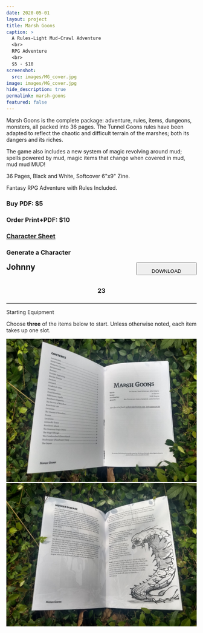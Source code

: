 ```yaml
---
date: 2020-05-01
layout: project
title: Marsh Goons
caption: >
  A Rules-Light Mud-Crawl Adventure
  <br>
  RPG Adventure
  <br>
  $5 - $10
screenshot:
  src: images/MG_cover.jpg
image: images/MG_cover.jpg
hide_description: true
permalink: marsh-goons
featured: false
---
```


<div class="shoppingCard">
  <div class="shoppingColumn">
    <p>Marsh Goons is the complete package: adventure, rules, items, dungeons, monsters, all packed into 36 pages. The Tunnel Goons rules have been adapted to reflect the chaotic and difficult terrain of the marshes; both its dangers and its riches.<p>
    </p>The game also includes a new system of magic revolving around mud; spells powered by mud, magic items that change when covered in mud, mud mud MUD!</p>
    <p>36 Pages, Black and White, Softcover 6"x9" Zine.</p>
    <p>Fantasy RPG Adventure with Rules Included.</p>
  </div>
  <div class="shoppingColumn">
    <a class="btn shoppingButton snipcart-add-item" 
      data-item-id="marsh-goons-pdf" 
      data-item-price="5.00"
      data-item-url="/marsh-goons"
      data-item-description="Includes the PDF. Marsh Goons is the complete package: adventure, rules, items, dungeons, monsters, all packed into 36 pages."
      data-item-image="/images/MG_cover.jpg" 
      data-item-name="Marsh Goons (PDF)"
      data-item-file-guid="b6bfc4aa-9af8-4382-bc1a-0e7e82b4d43b"
      data-item-shippable="false"
      data-item-max-quantity="1">
      <h3>Buy PDF: $5</h3>
    </a>
      <a class="btn shoppingButton snipcart-add-item" 
      data-item-id="marsh-goons-print" 
      data-item-price="5.00"
      data-item-url="/marsh-goons"
      data-item-description="Includes a printed zine and the PDF. Marsh Goons is the complete package: adventure, rules, items, dungeons, monsters, all packed into 36 pages."
      data-item-image="/images/MG_cover.jpg" 
      data-item-name="Marsh Goons (Print + PDF)"
      data-item-file-guid="b6bfc4aa-9af8-4382-bc1a-0e7e82b4d43b"
      data-item-weight="61"
      data-item-length="23"
      data-item-width="16"
      data-item-height="3"
      data-item-shippable="true">
      <h3>Order Print+PDF: $10</h3>
    </a>
    <a class="btn bonemarshes-btn" href="/files/MG_CharSheet.pdf" target="_blank">
      <h3>Character Sheet</h3>
    </a> 
    <a id="CharButton" class="btn bonemarshes-btn" onclick="mg_generate()">
      <h3>Generate a Character</h3>
    </a>
  </div>
</div>

<p> </p>

<div class="container bonemarshesCard" id="charCard">
  <div style="display:flex;justify-content:space-between;">
    <h2 id="charName" style="margin-top:0px;">Johnny</h2>
    <button id="downloadBTN" class="btn bonemarshes-btn-sm data-html2canvas-ignore" onclick="mg_saveCharacterIMG()" style="width:160px;margin-bottom:auto;">
      <p style="margin-bottom: 0;">DOWNLOAD</p>
    </button>
  </div>
  <div class="row">
		<div class="col-md col-10"><h3 id="charHP" style="text-align:center;">23</h3></div>
		<div class="col-md col-10"><h3 style="text-align:center;" id="charPOW"></h3></div>
		<div class="col-md col-10"><h3 style="text-align:center;" id="charINS"></h3></div>
		<div class="col-md col-10"><h3 style="text-align:center;" id="charKNO"></h3></div>
	</div>
  <hr>
  <p class="h2" style="margin-top: 10px;" id="charEquip">Starting Equipment</p>
  <p>Choose <strong>three</strong> of the items below to start. Unless otherwise noted, each item takes up one slot.</p>
  <p id="charItems"></p>
</div>

<div class="shoppingImages">
  <a href="/images/MG_index.jpg" target="_blank"><img class="shoppingImage"  src="/images/MG_index.jpg" alt="MG_index.jpg"></a>
  <a href="/images/MG_mucker.jpg" target="_blank"><img class="shoppingImage"  src="/images/MG_mucker.jpg" alt="MG_mucker.jpg"></a>
  </div>

<script async src="/assets/generator_resources/mg_generator.js" charset="utf-8"></script>
